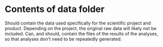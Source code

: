 # Contents of data folder

Should contain the data used specifically for the scientific project and product.
Depending on the project, the original raw data will likely not be included.
Can, and should, contain the files of the results of the analyses, so that
analyses don't need to be repeatedly generated.
